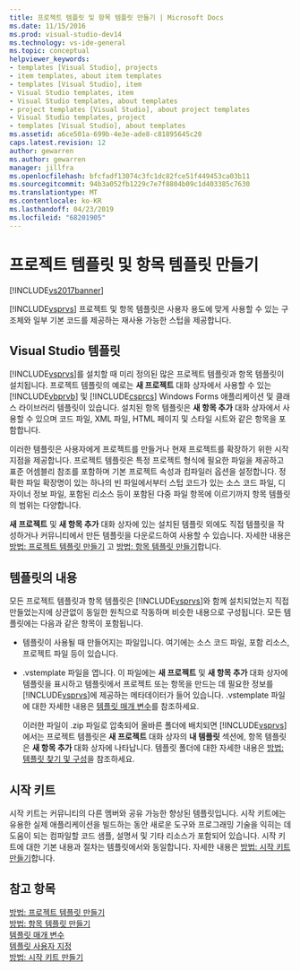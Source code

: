 ```yaml
---
title: 프로젝트 템플릿 및 항목 템플릿 만들기 | Microsoft Docs
ms.date: 11/15/2016
ms.prod: visual-studio-dev14
ms.technology: vs-ide-general
ms.topic: conceptual
helpviewer_keywords:
- templates [Visual Studio], projects
- item templates, about item templates
- templates [Visual Studio], item
- Visual Studio templates, item
- Visual Studio templates, about templates
- project templates [Visual Studio], about project templates
- Visual Studio templates, project
- templates [Visual Studio], about templates
ms.assetid: a6ce501a-699b-4e3e-ade8-c81895645c20
caps.latest.revision: 12
author: gewarren
ms.author: gewarren
manager: jillfra
ms.openlocfilehash: bfcfadf13074c3fc1dc82fce51f449453ca03b11
ms.sourcegitcommit: 94b3a052fb1229c7e7f8804b09c1d403385c7630
ms.translationtype: MT
ms.contentlocale: ko-KR
ms.lasthandoff: 04/23/2019
ms.locfileid: "68201905"
---
```

# <a name="creating-project-and-item-templates"></a>프로젝트 템플릿 및 항목 템플릿 만들기
[!INCLUDE[vs2017banner](../includes/vs2017banner.md)]

[!INCLUDE[vsprvs](../includes/vsprvs-md.md)] 프로젝트 및 항목 템플릿은 사용자 용도에 맞게 사용할 수 있는 구조체와 일부 기본 코드를 제공하는 재사용 가능한 스텁을 제공합니다.  
  
## <a name="visual-studio-templates"></a>Visual Studio 템플릿  
 [!INCLUDE[vsprvs](../includes/vsprvs-md.md)]를 설치할 때 미리 정의된 많은 프로젝트 템플릿과 항목 템플릿이 설치됩니다. 프로젝트 템플릿의 예로는 **새 프로젝트** 대화 상자에서 사용할 수 있는 [!INCLUDE[vbprvb](../includes/vbprvb-md.md)] 및 [!INCLUDE[csprcs](../includes/csprcs-md.md)] Windows Forms 애플리케이션 및 클래스 라이브러리 템플릿이 있습니다. 설치된 항목 템플릿은 **새 항목 추가** 대화 상자에서 사용할 수 있으며 코드 파일, XML 파일, HTML 페이지 및 스타일 시트와 같은 항목을 포함합니다.  
  
 이러한 템플릿은 사용자에게 프로젝트를 만들거나 현재 프로젝트를 확장하기 위한 시작 지점을 제공합니다. 프로젝트 템플릿은 특정 프로젝트 형식에 필요한 파일을 제공하고 표준 어셈블리 참조를 포함하며 기본 프로젝트 속성과 컴파일러 옵션을 설정합니다. 정확한 파일 확장명이 있는 하나의 빈 파일에서부터 스텁 코드가 있는 소스 코드 파일, 디자이너 정보 파일, 포함된 리소스 등이 포함된 다중 파일 항목에 이르기까지 항목 템플릿의 범위는 다양합니다.  
  
 **새 프로젝트** 및 **새 항목 추가** 대화 상자에 있는 설치된 템플릿 외에도 직접 템플릿을 작성하거나 커뮤니티에서 만든 템플릿을 다운로드하여 사용할 수 있습니다. 자세한 내용은 [방법: 프로젝트 템플릿 만들기](../ide/how-to-create-project-templates.md) 고 [방법: 항목 템플릿 만들기](../ide/how-to-create-item-templates.md)합니다.  
  
## <a name="contents-of-a-template"></a>템플릿의 내용  
 모든 프로젝트 템플릿과 항목 템플릿은 [!INCLUDE[vsprvs](../includes/vsprvs-md.md)]와 함께 설치되었는지 직접 만들었는지에 상관없이 동일한 원칙으로 작동하며 비슷한 내용으로 구성됩니다. 모든 템플릿에는 다음과 같은 항목이 포함됩니다.  
  
- 템플릿이 사용될 때 만들어지는 파일입니다. 여기에는 소스 코드 파일, 포함 리소스, 프로젝트 파일 등이 있습니다.  
  
- .vstemplate 파일을 엽니다. 이 파일에는 **새 프로젝트** 및 **새 항목 추가** 대화 상자에 템플릿을 표시하고 템플릿에서 프로젝트 또는 항목을 만드는 데 필요한 정보를 [!INCLUDE[vsprvs](../includes/vsprvs-md.md)]에 제공하는 메타데이터가 들어 있습니다. .vstemplate 파일에 대한 자세한 내용은 [템플릿 매개 변수](../ide/template-parameters.md)를 참조하세요.  
  
  이러한 파일이 .zip 파일로 압축되어 올바른 폴더에 배치되면 [!INCLUDE[vsprvs](../includes/vsprvs-md.md)]에서는 프로젝트 템플릿은 **새 프로젝트** 대화 상자의 **내 템플릿** 섹션에, 항목 템플릿은 **새 항목 추가** 대화 상자에 나타납니다. 템플릿 폴더에 대한 자세한 내용은 [방법: 템플릿 찾기 및 구성](../ide/how-to-locate-and-organize-project-and-item-templates.md)을 참조하세요.  
  
## <a name="starter-kits"></a>시작 키트  
 시작 키트는 커뮤니티의 다른 멤버와 공유 가능한 향상된 템플릿입니다. 시작 키트에는 유용한 실제 애플리케이션을 빌드하는 동안 새로운 도구와 프로그래밍 기술을 익히는 데 도움이 되는 컴파일할 코드 샘플, 설명서 및 기타 리소스가 포함되어 있습니다. 시작 키트에 대한 기본 내용과 절차는 템플릿에서와 동일합니다. 자세한 내용은 [방법: 시작 키트 만들기](../ide/how-to-create-starter-kits.md)합니다.  
  
## <a name="see-also"></a>참고 항목  
 [방법: 프로젝트 템플릿 만들기](../ide/how-to-create-project-templates.md)   
 [방법: 항목 템플릿 만들기](../ide/how-to-create-item-templates.md)   
 [템플릿 매개 변수](../ide/template-parameters.md)   
 [템플릿 사용자 지정](../ide/customizing-project-and-item-templates.md)   
 [방법: 시작 키트 만들기](../ide/how-to-create-starter-kits.md)
